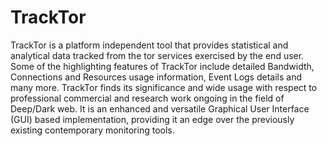 # TrackTor
TrackTor is a platform independent tool that provides statistical and analytical data tracked from the tor services exercised by the end user. Some of the highlighting features of TrackTor include detailed Bandwidth, Connections and Resources usage information, Event Logs details and many more. TrackTor finds its significance and wide usage with respect to professional commercial and research work ongoing in the field of Deep/Dark web. It is an enhanced and versatile Graphical User Interface (GUI) based implementation, providing it an edge over the previously existing contemporary monitoring tools.

